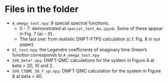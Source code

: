# Files in the folder

* `A_omega_test.npy`: 9 special spectral functions.
  * 0 - 7: demonstrated at `special_test_Aw.ipynb`. Some of these appear in Fig. 7 (a) - (f).
  * The last one: from realistic DMFT-FTPS calculation (c.f. Fig. 8 in our paper)
* `Gl_test.npy`: the Legendre coefficients of imaginary time Green’s function
corresponds to `A_omega_test.npy`
* `SVO_beta*.npy`: DMFT-QMC calculations for the system in Figure 8 at beta = 20, 10 and 2.
* `SVO_CTQMC_50_f_up.npy`: DMFT-QMC calculation for the system in Figure 8 at beta = 40.
